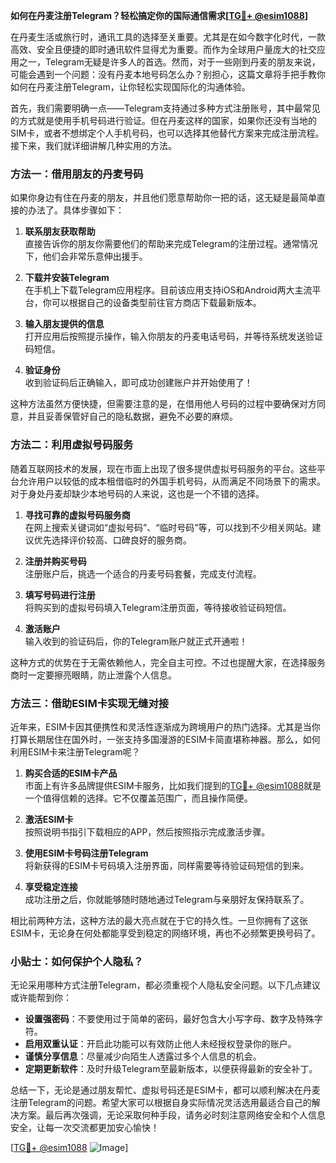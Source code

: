 **如何在丹麦注册Telegram？轻松搞定你的国际通信需求[[TG💪+ @esim1088](https://t.me/s/esim1088)]**

在丹麦生活或旅行时，通讯工具的选择至关重要。尤其是在如今数字化时代，一款高效、安全且便捷的即时通讯软件显得尤为重要。而作为全球用户量庞大的社交应用之一，Telegram无疑是许多人的首选。然而，对于一些刚到丹麦的朋友来说，可能会遇到一个问题：没有丹麦本地号码怎么办？别担心，这篇文章将手把手教你如何在丹麦注册Telegram，让你轻松实现国际化的沟通体验。

首先，我们需要明确一点——Telegram支持通过多种方式注册账号，其中最常见的方式就是使用手机号码进行验证。但在丹麦这样的国家，如果你还没有当地的SIM卡，或者不想绑定个人手机号码，也可以选择其他替代方案来完成注册流程。接下来，我们就详细讲解几种实用的方法。

### 方法一：借用朋友的丹麦号码

如果你身边有住在丹麦的朋友，并且他们愿意帮助你一把的话，这无疑是最简单直接的办法了。具体步骤如下：

1. **联系朋友获取帮助**  
   直接告诉你的朋友你需要他们的帮助来完成Telegram的注册过程。通常情况下，他们会非常乐意伸出援手。

2. **下载并安装Telegram**  
   在手机上下载Telegram应用程序。目前该应用支持iOS和Android两大主流平台，你可以根据自己的设备类型前往官方商店下载最新版本。

3. **输入朋友提供的信息**  
   打开应用后按照提示操作，输入你朋友的丹麦电话号码，并等待系统发送验证码短信。

4. **验证身份**  
   收到验证码后正确输入，即可成功创建账户并开始使用了！

这种方法虽然方便快捷，但需要注意的是，在借用他人号码的过程中要确保对方同意，并且妥善保管好自己的隐私数据，避免不必要的麻烦。

### 方法二：利用虚拟号码服务

随着互联网技术的发展，现在市面上出现了很多提供虚拟号码服务的平台。这些平台允许用户以较低的成本租借临时的外国手机号码，从而满足不同场景下的需求。对于身处丹麦却缺少本地号码的人来说，这也是一个不错的选择。

1. **寻找可靠的虚拟号码服务商**  
   在网上搜索关键词如“虚拟号码”、“临时号码”等，可以找到不少相关网站。建议优先选择评价较高、口碑良好的服务商。

2. **注册并购买号码**  
   注册账户后，挑选一个适合的丹麦号码套餐，完成支付流程。

3. **填写号码进行注册**  
   将购买到的虚拟号码填入Telegram注册页面，等待接收验证码短信。

4. **激活账户**  
   输入收到的验证码后，你的Telegram账户就正式开通啦！

这种方式的优势在于无需依赖他人，完全自主可控。不过也提醒大家，在选择服务商时一定要擦亮眼睛，防止泄露个人信息。

### 方法三：借助ESIM卡实现无缝对接

近年来，ESIM卡因其便携性和灵活性逐渐成为跨境用户的热门选择。尤其是当你打算长期居住在国外时，一张支持多国漫游的ESIM卡简直堪称神器。那么，如何利用ESIM卡来注册Telegram呢？

1. **购买合适的ESIM卡产品**  
   市面上有许多品牌提供ESIM卡服务，比如我们提到的[TG💪+ @esim1088](https://t.me/s/esim1088)就是一个值得信赖的选择。它不仅覆盖范围广，而且操作简便。

2. **激活ESIM卡**  
   按照说明书指引下载相应的APP，然后按照指示完成激活步骤。

3. **使用ESIM卡号码注册Telegram**  
   将新获得的ESIM卡号码填入注册界面，同样需要等待验证码短信的到来。

4. **享受稳定连接**  
   成功注册之后，你就能够随时随地通过Telegram与亲朋好友保持联系了。

相比前两种方法，这种方法的最大亮点就在于它的持久性。一旦你拥有了这张ESIM卡，无论身在何处都能享受到稳定的网络环境，再也不必频繁更换号码了。

### 小贴士：如何保护个人隐私？

无论采用哪种方式注册Telegram，都必须重视个人隐私安全问题。以下几点建议或许能帮到你：

- **设置强密码**：不要使用过于简单的密码，最好包含大小写字母、数字及特殊字符。
- **启用双重认证**：开启此功能可以有效防止他人未经授权登录你的账户。
- **谨慎分享信息**：尽量减少向陌生人透露过多个人信息的机会。
- **定期更新软件**：及时升级Telegram至最新版本，以便获得最新的安全补丁。

总结一下，无论是通过朋友帮忙、虚拟号码还是ESIM卡，都可以顺利解决在丹麦注册Telegram的问题。希望大家可以根据自身实际情况灵活选用最适合自己的解决方案。最后再次强调，无论采取何种手段，请务必时刻注意网络安全和个人信息安全，让每一次交流都更加安心愉快！ 

[[TG💪+ @esim1088](https://t.me/s/esim1088) ![Image](https://i.postimg.cc/4NQfJmqS/Snipaste-2025-05-13-00-14-12.png)]